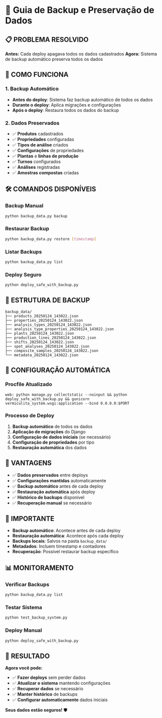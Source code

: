 # 🔄 Guia de Backup e Preservação de Dados

## 📋 **PROBLEMA RESOLVIDO**

**Antes:** Cada deploy apagava todos os dados cadastrados
**Agora:** Sistema de backup automático preserva todos os dados

## 🚀 **COMO FUNCIONA**

### **1. Backup Automático**
- **Antes do deploy**: Sistema faz backup automático de todos os dados
- **Durante o deploy**: Aplica migrações e configurações
- **Após o deploy**: Restaura todos os dados do backup

### **2. Dados Preservados**
- ✅ **Produtos** cadastrados
- ✅ **Propriedades** configuradas
- ✅ **Tipos de análise** criados
- ✅ **Configurações** de propriedades
- ✅ **Plantas** e **linhas de produção**
- ✅ **Turnos** configurados
- ✅ **Análises** registradas
- ✅ **Amostras compostas** criadas

## 🛠️ **COMANDOS DISPONÍVEIS**

### **Backup Manual**
```bash
python backup_data.py backup
```

### **Restaurar Backup**
```bash
python backup_data.py restore [timestamp]
```

### **Listar Backups**
```bash
python backup_data.py list
```

### **Deploy Seguro**
```bash
python deploy_safe_with_backup.py
```

## 📁 **ESTRUTURA DE BACKUP**

```
backup_data/
├── products_20250124_143022.json
├── properties_20250124_143022.json
├── analysis_types_20250124_143022.json
├── analysis_type_properties_20250124_143022.json
├── plants_20250124_143022.json
├── production_lines_20250124_143022.json
├── shifts_20250124_143022.json
├── spot_analyses_20250124_143022.json
├── composite_samples_20250124_143022.json
└── metadata_20250124_143022.json
```

## 🔧 **CONFIGURAÇÃO AUTOMÁTICA**

### **Procfile Atualizado**
```
web: python manage.py collectstatic --noinput && python deploy_safe_with_backup.py && gunicorn vermiculita_system.wsgi:application --bind 0.0.0.0:$PORT
```

### **Processo de Deploy**
1. **Backup automático** de todos os dados
2. **Aplicação de migrações** do Django
3. **Configuração de dados iniciais** (se necessário)
4. **Configuração de propriedades** por tipo
5. **Restauração automática** dos dados

## 🎯 **VANTAGENS**

- ✅ **Dados preservados** entre deploys
- ✅ **Configurações mantidas** automaticamente
- ✅ **Backup automático** antes de cada deploy
- ✅ **Restauração automática** após deploy
- ✅ **Histórico de backups** disponível
- ✅ **Recuperação manual** se necessário

## 🚨 **IMPORTANTE**

- **Backup automático**: Acontece antes de cada deploy
- **Restauração automática**: Acontece após cada deploy
- **Backups locais**: Salvos na pasta `backup_data/`
- **Metadados**: Incluem timestamp e contadores
- **Recuperação**: Possível restaurar backup específico

## 📊 **MONITORAMENTO**

### **Verificar Backups**
```bash
python backup_data.py list
```

### **Testar Sistema**
```bash
python test_backup_system.py
```

### **Deploy Manual**
```bash
python deploy_safe_with_backup.py
```

## 🎉 **RESULTADO**

**Agora você pode:**
- ✅ **Fazer deploys** sem perder dados
- ✅ **Atualizar o sistema** mantendo configurações
- ✅ **Recuperar dados** se necessário
- ✅ **Manter histórico** de backups
- ✅ **Configurar automaticamente** dados iniciais

**Seus dados estão seguros!** 🛡️





